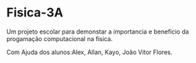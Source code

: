 # Fisica-3A
Um projeto escolar para demonstar a importancia e beneficio da progamação computacional na física.

Com Ajuda dos alunos:Alex, Allan, Kayo, João Vitor Flores.

